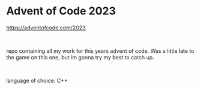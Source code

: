 # Advent of Code 2023

https://adventofcode.com/2023

<br/>

repo containing all my work for this years advent of code. Was a little late to the game on this one, but im gonna try my best to catch up.

<br/>

language of choice: C++